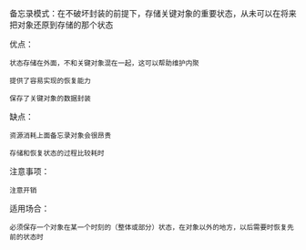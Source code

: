 备忘录模式：在不破坏封装的前提下，存储关键对象的重要状态，从未可以在将来把对象还原到存储的那个状态

优点：

    状态存储在外面，不和关键对象混在一起，这可以帮助维护内聚
    
    提供了容易实现的恢复能力
    
    保存了关键对象的数据封装
    
缺点：

    资源消耗上面备忘录对象会很昂贵
    
    存储和恢复状态的过程比较耗时
    
注意事项：

    注意开销
    
适用场合：

    必须保存一个对象在某一个时刻的（整体或部分）状态，在对象以外的地方，以后需要时恢复先前的状态时

